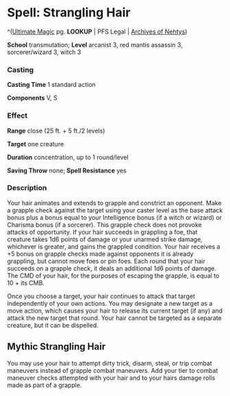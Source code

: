 # Spell: Strangling Hair

^([Ultimate Magic][ss-strangling-hair] pg. **LOOKUP** | PFS Legal | [Archives of Nehtys][sn-strangling-hair])

**School** transmutation; **Level** arcanist 3, red mantis assassin 3, sorcerer/wizard 3, witch 3

### Casting

**Casting Time** 1 standard action  

**Components** V, S

### Effect

**Range** close (25 ft. + 5 ft./2 levels)  

**Target** one creature  

**Duration** concentration, up to 1 round/level  

**Saving Throw** none; **Spell Resistance** yes

### Description

Your hair animates and extends to grapple and constrict an opponent. Make a grapple check against the target using your caster level as the base attack bonus plus a bonus equal to your Intelligence bonus (if a witch or wizard) or Charisma bonus (if a sorcerer). This grapple check does not provoke attacks of opportunity. If your hair succeeds in grappling a foe, that creature takes 1d6 points of damage or your unarmed strike damage, whichever is greater, and gains the grappled condition. Your hair receives a +5 bonus on grapple checks made against opponents it is already grappling, but cannot move foes or pin foes. Each round that your hair succeeds on a grapple check, it deals an additional 1d6 points of damage. The CMD of your hair, for the purposes of escaping the grapple, is equal to 10 + its CMB.  

Once you choose a target, your hair continues to attack that target independently of your own actions. You may designate a new target as a move action, which causes your hair to release its current target (if any) and attack the new target that round. Your hair cannot be targeted as a separate creature, but it can be dispelled.

## Mythic Strangling Hair

You may use your hair to attempt dirty trick, disarm, steal, or trip combat maneuvers instead of grapple combat maneuvers. Add your tier to combat maneuver checks attempted with your hair and to your hairs damage rolls made as part of a grapple.

[ss-strangling-hair]: http://paizo.com/pathfinderRPG/v57
[sn-strangling-hair]: http://www.archivesofnethys.com/SpellDisplay.aspx?ItemName=Strangling%20Hair